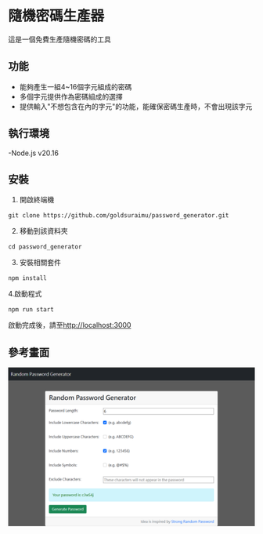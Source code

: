 # 隨機密碼生產器

這是一個免費生產隨機密碼的工具

## 功能

- 能夠產生一組4~16個字元組成的密碼
- 多個字元提供作為密碼組成的選擇
- 提供輸入"不想包含在內的字元"的功能，能確保密碼生產時，不會出現該字元

## 執行環境

-Node.js v20.16

## 安裝

1. 開啟終端機

```
git clone https://github.com/goldsuraimu/password_generator.git
```

2. 移動到該資料夾

```
cd password_generator
```

3. 安裝相關套件

```
npm install
```

4.啟動程式

```
npm run start
```

啟動完成後，請至[http://localhost:3000](http://localhost:3000)

## 參考畫面

![畫面](./public/images/sample.png)
